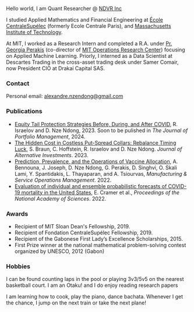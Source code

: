 <!-- # David Nze Ndong -->
<!-- ![Profile picture](/docs/photo-github-page.jpg) -->
Hello world, I am Quant Researcher @ [NDVR Inc](https://ndvr.com/) 

I studied Applied Mathematics and Financial Engineering at [École CentraleSupélec](https://www.centralesupelec.fr/) (formerly Ecole Centrale Paris), and [Massachusetts Institute of Technology](https://web.mit.edu/).

At MIT, I worked as a Research Intern and completed a R.A. under [Pr. Georgia Perakis](https://mitmgmtfaculty.mit.edu/gperakis/) (co-director of [MIT Operations Research Center](https://orc.mit.edu/)) focusing on Applied Machine Learning. Priorly, I interned as a Data Scientist at Descartes Trading in the cross-asset trading desk under Samer Comair, now President CIO at Drakai Capital SAS. 

### Contact
Personal email: alexandre.nzendong@gmail.com

### Publications
* [Equity Tail Protection Strategies Before, During, and After COVID](https://papers.ssrn.com/sol3/papers.cfm?abstract_id=4443846), R. Israelov and D. Nze Ndong, 2023. Soon to be pulished in _The Journal of Portfolio Management_, 2024. 
* [The Hidden Cost in Costless Put-Spread Collars: Rebalance Timing Luck](https://www.pm-research.com/content/iijaltinv/early/2023/08/04/jai20231196), S. Braun, C. Hoffstein, R. Israelov and D. Nze Ndong. _Journal of Alternative Investments_. 2023.
* [Prediction, Prevalence, and the Operations of Vaccine Allocation](https://pubsonline.informs.org/doi/abs/10.1287/msom.2022.1160), A. Bennouna, J. Joseph, D. Nze Ndong, G. Perakis, D. Singhvi, O. Skali Lami, Y. Spantidakis, L. Thayaparan, and A. Tsiourvas, _Manufacturing & Service Operations Management_. 2022.
* [Evaluation of individual and ensemble probabilistic forecasts of COVID-19 mortality in the United States](https://www.pnas.org/doi/10.1073/pnas.2113561119), E. Cramer et al., _Proceedings of the National Academy of Sciences_. 2022.

<!-- ### Publications and Preprints -->

### Awards
* Recipient of MIT Sloan Dean's Fellowship, 2019.
* Recipient of Fondation CentraleSupélec Fellowship, 2019.
* Recipient of the Gabonese First Lady’s Excellence Scholarships, 2015.
* First Prize winner at the national mathematical problem-solving contest organized by UNESCO, 2012 (Gabon)

### Hobbies
I can be found counting laps in the pool or playing 3v3/5v5 on the nearest basketball court.
I am an Otaku! and I do enjoy reading research papers

I am learning how to cook, play the piano, dance bachata.
Whenever I get the chance, I jump on the next train or take the next plane!
